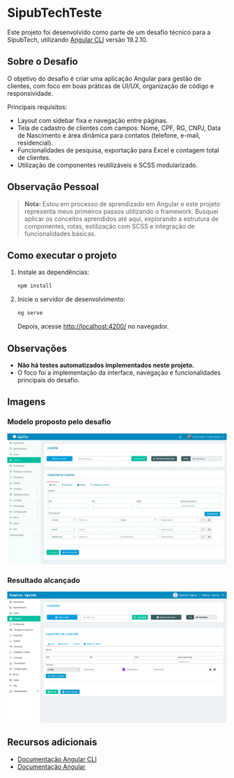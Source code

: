 # SipubTechTeste

Este projeto foi desenvolvido como parte de um desafio técnico para a SipubTech, utilizando [Angular CLI](https://github.com/angular/angular-cli) versão 19.2.10.

## Sobre o Desafio

O objetivo do desafio é criar uma aplicação Angular para gestão de clientes, com foco em boas práticas de UI/UX, organização de código e responsividade.

Principais requisitos:

- Layout com sidebar fixa e navegação entre páginas.
- Tela de cadastro de clientes com campos: Nome, CPF, RG, CNPJ, Data de Nascimento e área dinâmica para contatos (telefone, e-mail, residencial).
- Funcionalidades de pesquisa, exportação para Excel e contagem total de clientes.
- Utilização de componentes reutilizáveis e SCSS modularizado.

## Observação Pessoal

> **Nota:** Estou em processo de aprendizado em Angular e este projeto representa meus primeiros passos utilizando o framework. Busquei aplicar os conceitos aprendidos até aqui, explorando a estrutura de componentes, rotas, estilização com SCSS e integração de funcionalidades básicas.

## Como executar o projeto

1. Instale as dependências:

   ```bash
   npm install
   ```

2. Inicie o servidor de desenvolvimento:
   ```bash
   ng serve
   ```
   Depois, acesse [http://localhost:4200/](http://localhost:4200/) no navegador.

## Observações

- **Não há testes automatizados implementados neste projeto.**
- O foco foi a implementação da interface, navegação e funcionalidades principais do desafio.

## Imagens

### Modelo proposto pelo desafio

![alt text](<Captura de tela 2025-05-16 233312.png>)

### Resultado alcançado

![Minha implementação](image.png)

## Recursos adicionais

- [Documentação Angular CLI](https://angular.dev/tools/cli)
- [Documentação Angular](https://angular.dev/)
